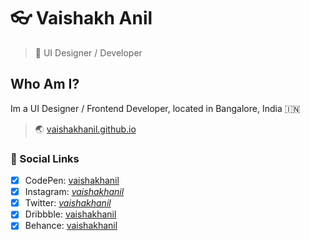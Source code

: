 # :eyeglasses: Vaishakh Anil
> :art: UI Designer / Developer

## Who Am I?
Im a UI Designer / Frontend Developer, located in Bangalore, India :india:
>:earth_asia: [vaishakhanil.github.io](https://vaishakhanil.github.io/)

### :checkered_flag: Social Links
-[x] CodePen:   [vaishakhanil](https://codepen.io/vaishakhanil)
-[x] Instagram: [_vaishakhanil_](http://instagram.com/_vaishakhanil_)
-[x] Twitter:   [_vaishakhanil_](https://twitter.com/_vaishakhanil_)
-[x] Dribbble:  [vaishakhanil](https://dribbble.com/vaishakhanil)
-[x] Behance:   [vaishakhanil](https://www.behance.net/vaishakhanil)

